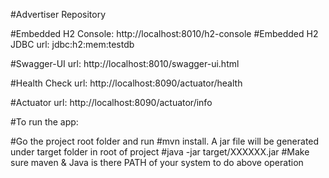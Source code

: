 #Advertiser Repository

#Embedded H2 Console: http://localhost:8010/h2-console
#Embedded H2 JDBC url: jdbc:h2:mem:testdb

#Swagger-UI url: http://localhost:8010/swagger-ui.html

#Health Check url: http://localhost:8090/actuator/health

#Actuator url: http://localhost:8090/actuator/info


#To run the app:

#Go the project root folder and run
#mvn install. A jar file will be generated under target folder in root of project
#java -jar target/XXXXXX.jar
#Make sure maven & Java is there PATH of your system to do above operation